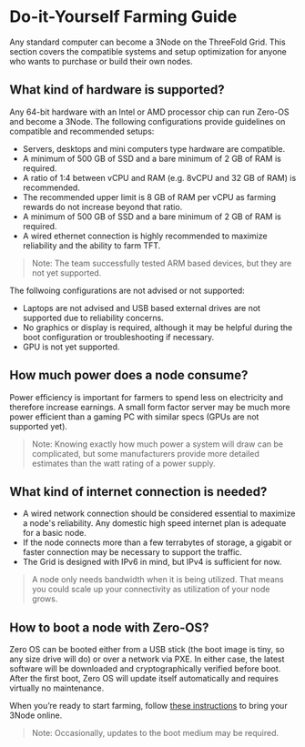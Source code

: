 # Do-it-Yourself Farming Guide

Any standard computer can become a 3Node on the ThreeFold Grid. This section covers the compatible systems and setup optimization for anyone who wants to purchase or build their own nodes. 

## What kind of hardware is supported?

Any 64-bit hardware with an Intel or AMD processor chip can run Zero-OS and become a 3Node. The following configurations provide guidelines on compatible and recommended setups:

- Servers, desktops and mini computers type hardware are compatible. 
- A minimum of 500 GB of SSD and a bare minimum of 2 GB of RAM is required. 
- A ratio of 1:4 between vCPU and RAM (e.g. 8vCPU and 32 GB of RAM) is recommended.
- The recommended upper limit is 8 GB of RAM per vCPU as farming rewards do not increase beyond that ratio. 
- A minimum of 500 GB of SSD and a bare minimum of 2 GB of RAM is required. 
- A wired ethernet connection is highly recommended to maximize reliability and the ability to farm TFT. 

> Note: The team successfully tested ARM based devices, but they are not yet supported. 

The follwoing configurations are not advised or not supported:

- Laptops are not advised and USB based external drives are not supported due to reliability concerns.
- No graphics or display is required, although it may be helpful during the boot configuration or troubleshooting if necessary.
- GPU is not yet supported.

## How much power does a node consume?

Power efficiency is important for farmers to spend less on electricity and therefore increase earnings. A small form factor server may be much more power efficient than a gaming PC with similar specs (GPUs are not supported yet). 

> Note: Knowing exactly how much power a system will draw can be complicated, but some manufacturers provide more detailed estimates than the watt rating of a power supply.

## What kind of internet connection is needed?

- A wired network connection should be considered essential to maximize a node's reliability. Any domestic high speed internet plan is adequate for a basic node. 
- If the node connects more than a few terrabytes of storage, a gigabit or faster connection may be necessary to support the traffic.
- The Grid is designed with IPv6 in mind, but IPv4 is sufficient for now.

> A node only needs bandwidth when it is being utilized. That means you could scale up your connectivity as utilization of your node grows.

## How to boot a node with Zero-OS?

Zero OS can be booted either from a USB stick (the boot image is tiny, so any size drive will do) or over a network via PXE. In either case, the latest software will be downloaded and cryptographically verified before boot. After the first boot, Zero OS will update itself automatically and requires virtually no maintenance. 

When you’re ready to start farming, follow [these instructions](https://library.threefold.me/info/manual/#/manual__farming) to bring your 3Node online.

> Note: Occasionally, updates to the boot medium may be required.
